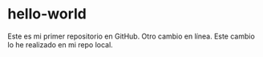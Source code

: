 # hello-world
Este es mi primer repositorio en GitHub.
Otro cambio en línea.
Este cambio lo he realizado en mi repo local.
